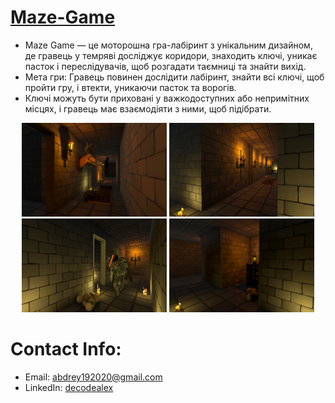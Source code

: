 

# [Maze-Game](https://github.com/Kosheew/Maze-Game.git) 

* Maze Game — це моторошна гра-лабіринт з унікальним дизайном, де гравець у темряві досліджує коридори, знаходить ключі, уникає пасток і переслідувачів, щоб розгадати таємниці та знайти вихід.
* Мета гри: Гравець повинен дослідити лабіринт, знайти всі ключі, щоб пройти гру, і втекти, уникаючи пасток та ворогів.
* Ключі можуть бути приховані у важкодоступних або непримітних місцях, і гравець має взаємодіяти з ними, щоб підібрати.

<p align="center">
<img src="https://github.com/Kosheew/Maze-Game/blob/main/Image/photo_1.jpg" width="232" height="150">
<img src="https://github.com/Kosheew/Maze-Game/blob/main/Image/photo_2.jpg" width="232" height="150">
<img src="https://github.com/Kosheew/Maze-Game/blob/main/Image/photo_3.jpg" width="232" height="150">
<img src="https://github.com/Kosheew/Maze-Game/blob/main/Image/photo_4.jpg" width="232" height="150">

</p>


# Contact Info:

- Email: abdrey192020@gmail.com
- LinkedIn: [decodealex](www.linkedin.com/in/andriy-zakruzhnuy)
